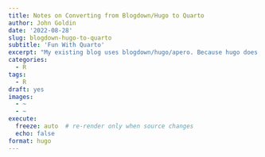 ```yaml
---
title: Notes on Converting from Blogdown/Hugo to Quarto
author: John Goldin
date: '2022-08-28'
slug: blogdown-hugo-to-quarto
subtitle: 'Fun With Quarto'
excerpt: "My existing blog uses blogdown/hugo/apero. Because hugo does not use pandoc, I'm unable to take advantage of all the features of quarto. As I convert to a quarto website, I'll try to describe the process in this post."
categories:
  - R
tags:
  - R
draft: yes
images:
  - ~
  - ~
execute:
  freeze: auto  # re-render only when source changes
  echo: false
format: hugo
---
```




